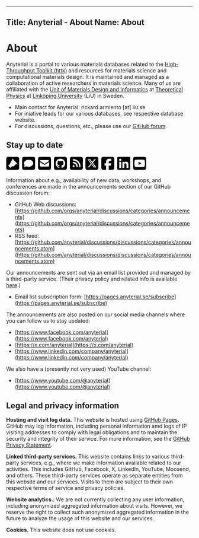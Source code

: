 -------
Title: Anyterial - About
Name: About
------

# About

Anyterial is a portal to various materials databases related to the [High-Throughput Toolkit (httk)](https://httk.org/) and resources for materials science and computational materials design.
It is maintained and managed as a collaboration of active researchers in materials science. Many of us are affiliated with the [Unit of Materials Design and Informatics](https://liu.se/en/research/materials-design-and-informatics) at [Theoretical Physics](https://liu.se/en/research/theoretical-physics) at [Linköping University](https://www.liu.se) (LiU) in Sweden.

- Main contact for Anyterial: rickard.armiento [at] liu.se
- For iniative leads for our various databases, see respective database website.
- For discussions, questions, etc., please use our [GitHub forum](https://github.com/orgs/anyterial/discussions).

## Stay up to date

<a href="https://github.com/anyterial/discussions/discussions/categories/announcements"><svg width="2.5em" version="1.1" viewBox="0 0 448 512" xmlns="http://www.w3.org/2000/svg"><!--!Font Awesome Free 6.5.2 by @fontawesome - https://fontawesome.com License - https://fontawesome.com/license/free Copyright 2024 Fonticons, Inc. Icon modified by Rickard Armiento--><path d="m64 32c-35.3 0-64 28.7-64 64v320c0 35.3 28.7 64 64 64h320c35.3 0 64-28.7 64-64v-320c0-35.3-28.7-64-64-64z"/><g transform="translate(-17.08 18.67)" fill="#fff"><path d="m120 314.6 118.9-222.2 146.2 152-218.9 115.9z" fill-rule="evenodd" stroke="#fff" stroke-linejoin="round" stroke-width="16.2"/><circle cx="265.8" cy="301.1" r="41.27" opacity=".99" style="paint-order:fill markers stroke"/><path d="m102 313.6 63.72 63.72" fill-rule="evenodd" stroke="#fff" stroke-linecap="round" stroke-width="26.22"/></g></svg></a>
&nbsp;<a href="https://github.com/orgs/anyterial/discussions"><svg width="2.5em" width="2.5em" xmlns="http://www.w3.org/2000/svg" viewBox="0 0 448 512"><!--!Font Awesome Free 6.5.2 by @fontawesome - https://fontawesome.com License - https://fontawesome.com/license/free Copyright 2024 Fonticons, Inc. Icon modified by Rickard Armiento--><path d="m64 32c-35.3 0-64 28.7-64 64v320c0 35.3 28.7 64 64 64h320c35.3 0 64-28.7 64-64v-32.9c0.27-1.84 0.439-3.71 0.439-5.61v-248c0-1.9-0.169-3.77-0.439-5.61v-28.2c0-35.3-28.7-64-64-64h-320zm160 97.8c42.4 0 82.2 12.8 112 36 29.9 23.2 47.9 54 47.9 86.8 0 67.6-72.7 123-160 123-26.6 0-52.7-5.19-75.8-14.9l-84.1 17.1 22.5-63.6c-13.9-18.6-21.2-39.7-21.2-61.4 0.1-67.6 71.2-123 159-123z"/></svg></a>
&nbsp;<a href="https://pages.anyterial.se/subscribe"><svg width="2.5em" xmlns="http://www.w3.org/2000/svg" viewBox="0 0 448 512"><!--!Font Awesome Free 6.5.2 by @fontawesome - https://fontawesome.com License - https://fontawesome.com/license/free Copyright 2024 Fonticons, Inc.--><path d="M64 32C28.7 32 0 60.7 0 96V416c0 35.3 28.7 64 64 64H384c35.3 0 64-28.7 64-64V96c0-35.3-28.7-64-64-64H64zM218 271.7L64.2 172.4C66 156.4 79.5 144 96 144H352c16.5 0 30 12.4 31.8 28.4L230 271.7c-1.8 1.2-3.9 1.8-6 1.8s-4.2-.6-6-1.8zm29.4 26.9L384 210.4V336c0 17.7-14.3 32-32 32H96c-17.7 0-32-14.3-32-32V210.4l136.6 88.2c7 4.5 15.1 6.9 23.4 6.9s16.4-2.4 23.4-6.9z"/></svg></a>
&nbsp;<a href="https://github.com/anyterial"><svg width="2.5em" xmlns="http://www.w3.org/2000/svg" viewBox="0 0 448 512"><!--!Font Awesome Free 6.5.2 by @fontawesome - https://fontawesome.com License - https://fontawesome.com/license/free Copyright 2024 Fonticons, Inc.--><path d="M448 96c0-35.3-28.7-64-64-64H64C28.7 32 0 60.7 0 96V416c0 35.3 28.7 64 64 64H384c35.3 0 64-28.7 64-64V96zM265.8 407.7c0-1.8 0-6 .1-11.6c.1-11.4 .1-28.8 .1-43.7c0-15.6-5.2-25.5-11.3-30.7c37-4.1 76-9.2 76-73.1c0-18.2-6.5-27.3-17.1-39c1.7-4.3 7.4-22-1.7-45c-13.9-4.3-45.7 17.9-45.7 17.9c-13.2-3.7-27.5-5.6-41.6-5.6s-28.4 1.9-41.6 5.6c0 0-31.8-22.2-45.7-17.9c-9.1 22.9-3.5 40.6-1.7 45c-10.6 11.7-15.6 20.8-15.6 39c0 63.6 37.3 69 74.3 73.1c-4.8 4.3-9.1 11.7-10.6 22.3c-9.5 4.3-33.8 11.7-48.3-13.9c-9.1-15.8-25.5-17.1-25.5-17.1c-16.2-.2-1.1 10.2-1.1 10.2c10.8 5 18.4 24.2 18.4 24.2c9.7 29.7 56.1 19.7 56.1 19.7c0 9 .1 21.7 .1 30.6c0 4.8 .1 8.6 .1 10c0 4.3-3 9.5-11.5 8C106 393.6 59.8 330.8 59.8 257.4c0-91.8 70.2-161.5 162-161.5s166.2 69.7 166.2 161.5c.1 73.4-44.7 136.3-110.7 158.3c-8.4 1.5-11.5-3.7-11.5-8zm-90.5-54.8c-.2-1.5 1.1-2.8 3-3.2c1.9-.2 3.7 .6 3.9 1.9c.3 1.3-1 2.6-3 3c-1.9 .4-3.7-.4-3.9-1.7zm-9.1 3.2c-2.2 .2-3.7-.9-3.7-2.4c0-1.3 1.5-2.4 3.5-2.4c1.9-.2 3.7 .9 3.7 2.4c0 1.3-1.5 2.4-3.5 2.4zm-14.3-2.2c-1.9-.4-3.2-1.9-2.8-3.2s2.4-1.9 4.1-1.5c2 .6 3.3 2.1 2.8 3.4c-.4 1.3-2.4 1.9-4.1 1.3zm-12.5-7.3c-1.5-1.3-1.9-3.2-.9-4.1c.9-1.1 2.8-.9 4.3 .6c1.3 1.3 1.8 3.3 .9 4.1c-.9 1.1-2.8 .9-4.3-.6zm-8.5-10c-1.1-1.5-1.1-3.2 0-3.9c1.1-.9 2.8-.2 3.7 1.3c1.1 1.5 1.1 3.3 0 4.1c-.9 .6-2.6 0-3.7-1.5zm-6.3-8.8c-1.1-1.3-1.3-2.8-.4-3.5c.9-.9 2.4-.4 3.5 .6c1.1 1.3 1.3 2.8 .4 3.5c-.9 .9-2.4 .4-3.5-.6zm-6-6.4c-1.3-.6-1.9-1.7-1.5-2.6c.4-.6 1.5-.9 2.8-.4c1.3 .7 1.9 1.8 1.5 2.6c-.4 .9-1.7 1.1-2.8 .4z"/></svg></a>
&nbsp;<a href="https://github.com/anyterial/discussions/discussions/categories/announcements.atom"><svg width="2.5em"  xmlns="http://www.w3.org/2000/svg" viewBox="0 0 448 512"><!--!Font Awesome Free 6.5.2 by @fontawesome - https://fontawesome.com License - https://fontawesome.com/license/free Copyright 2024 Fonticons, Inc.--><path d="M64 32C28.7 32 0 60.7 0 96V416c0 35.3 28.7 64 64 64H384c35.3 0 64-28.7 64-64V96c0-35.3-28.7-64-64-64H64zM96 136c0-13.3 10.7-24 24-24c137 0 248 111 248 248c0 13.3-10.7 24-24 24s-24-10.7-24-24c0-110.5-89.5-200-200-200c-13.3 0-24-10.7-24-24zm0 96c0-13.3 10.7-24 24-24c83.9 0 152 68.1 152 152c0 13.3-10.7 24-24 24s-24-10.7-24-24c0-57.4-46.6-104-104-104c-13.3 0-24-10.7-24-24zm0 120a32 32 0 1 1 64 0 32 32 0 1 1 -64 0z"/></svg></a>
&nbsp;<a href="https://x.com/anyterial"><svg xmlns="http://www.w3.org/2000/svg" width="2.5em" viewBox="0 0 448 512"><!--!Font Awesome Free 6.5.2 by @fontawesome - https://fontawesome.com License - https://fontawesome.com/license/free Copyright 2024 Fonticons, Inc.--><path d="M64 32C28.7 32 0 60.7 0 96V416c0 35.3 28.7 64 64 64H384c35.3 0 64-28.7 64-64V96c0-35.3-28.7-64-64-64H64zm297.1 84L257.3 234.6 379.4 396H283.8L209 298.1 123.3 396H75.8l111-126.9L69.7 116h98l67.7 89.5L313.6 116h47.5zM323.3 367.6L153.4 142.9H125.1L296.9 367.6h26.3z"/></svg></a>
&nbsp;<a href="https://www.facebook.com/anyterial"><svg width="2.5em"  xmlns="http://www.w3.org/2000/svg" viewBox="0 0 448 512"><!--!Font Awesome Free 6.5.2 by @fontawesome - https://fontawesome.com License - https://fontawesome.com/license/free Copyright 2024 Fonticons, Inc.--><path d="M64 32C28.7 32 0 60.7 0 96V416c0 35.3 28.7 64 64 64h98.2V334.2H109.4V256h52.8V222.3c0-87.1 39.4-127.5 125-127.5c16.2 0 44.2 3.2 55.7 6.4V172c-6-.6-16.5-1-29.6-1c-42 0-58.2 15.9-58.2 57.2V256h83.6l-14.4 78.2H255V480H384c35.3 0 64-28.7 64-64V96c0-35.3-28.7-64-64-64H64z"/></svg></a>
&nbsp;<a href="https://www.linkedin.com/company/anyterial"><svg width="2.5em"  xmlns="http://www.w3.org/2000/svg" viewBox="0 0 448 512"><!--!Font Awesome Free 6.5.2 by @fontawesome - https://fontawesome.com License - https://fontawesome.com/license/free Copyright 2024 Fonticons, Inc.--><path d="M416 32H31.9C14.3 32 0 46.5 0 64.3v383.4C0 465.5 14.3 480 31.9 480H416c17.6 0 32-14.5 32-32.3V64.3c0-17.8-14.4-32.3-32-32.3zM135.4 416H69V202.2h66.5V416zm-33.2-243c-21.3 0-38.5-17.3-38.5-38.5S80.9 96 102.2 96c21.2 0 38.5 17.3 38.5 38.5 0 21.3-17.2 38.5-38.5 38.5zm282.1 243h-66.4V312c0-24.8-.5-56.7-34.5-56.7-34.6 0-39.9 27-39.9 54.9V416h-66.4V202.2h63.7v29.2h.9c8.9-16.8 30.6-34.5 62.9-34.5 67.2 0 79.7 44.3 79.7 101.9V416z"/></svg></a>
&nbsp;<a href="https://www.youtube.com/@anyterial"><svg width="2.5em" xmlns="http://www.w3.org/2000/svg" viewBox="0 0 448 512"><!--!Font Awesome Free 6.5.2 by @fontawesome - https://fontawesome.com License - https://fontawesome.com/license/free Copyright 2024 Fonticons, Inc.--><path d="M282 256.2l-95.2-54.1V310.3L282 256.2zM384 32H64C28.7 32 0 60.7 0 96V416c0 35.3 28.7 64 64 64H384c35.3 0 64-28.7 64-64V96c0-35.3-28.7-64-64-64zm14.4 136.1c7.6 28.6 7.6 88.2 7.6 88.2s0 59.6-7.6 88.1c-4.2 15.8-16.5 27.7-32.2 31.9C337.9 384 224 384 224 384s-113.9 0-142.2-7.6c-15.7-4.2-28-16.1-32.2-31.9C42 315.9 42 256.3 42 256.3s0-59.7 7.6-88.2c4.2-15.8 16.5-28.2 32.2-32.4C110.1 128 224 128 224 128s113.9 0 142.2 7.7c15.7 4.2 28 16.6 32.2 32.4z"/></svg></a>

Information about e.g., availability of new data, workshops, and conferences are made in the announcements section of our GitHub discussion forum: 

- GitHub Web discussions: [https://github.com/orgs/anyterial/discussions/categories/announcements](https://github.com/orgs/anyterial/discussions/categories/announcements)
- RSS feed: [https://github.com/anyterial/discussions/discussions/categories/announcements.atom](https://github.com/anyterial/discussions/discussions/categories/announcements.atom)

Our announcements are sent out via an email list provided and managed by a third-party service.
(Their privacy policy and related info is available [here](https://moosend.com/trust/privacy-policy/).)

- Email list subscription form: [https://pages.anyterial.se/subscribe](https://pages.anyterial.se/subscribe)

The announcements are also posted on our social media channels where you can follow us to stay updated:

- [https://www.facebook.com/anyterial](https://www.facebook.com/anyterial)
- [https://x.com/anyterial](https://x.com/anyterial)
- [https://www.linkedin.com/company/anyterial](https://www.linkedin.com/company/anyterial)

We also have a (presently not very used) YouTube channel:

- [https://www.youtube.com/@anyterial](https://www.youtube.com/@anyterial)

<a name="legal"></a>

## Legal and privacy information

**Hosting and visit log data.** This website is hosted using [GitHub Pages](https://pages.github.com). GitHub may log information, including personal information amd logs of IP visiting addresses to comply with legal obligations and to maintain the security and integrity of their service. For more information, see the [GitHub Privacy Statement](https://help.github.com/en/github/site-policy/github-privacy-statement).

**Linked third-party services.** This website contains links to various third-party services, e.g., where we make information available related to our activities. This includes GitHub, Facebook, X, LinkedIn, YouTube, Moosend, and others. These third-party services operate as separate entities from this website and our services. Visits to them are subject to their own respective terms of service and privacy policies.

**Website analytics.**: We are not currently collecting any user information, including anonymized aggregated information about visits. However, we reserve the right to collect such anonymized aggregated information in the future to analyze the usage of this website and our services. 

**Cookies.** This website does not use cookies.
